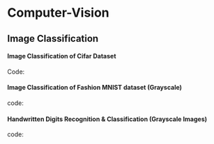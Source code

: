 # Computer-Vision

## Image Classification

#### Image Classification of Cifar Dataset
Code:


#### Image Classification of Fashion MNIST dataset (Grayscale)
code:


#### Handwritten Digits Recognition & Classification (Grayscale Images)
code:

